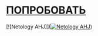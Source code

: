 # [ПОПРОБОВАТЬ]()

[![Netology AHJ]]([![Netology AHJ](https://github.com/JohnnyStorm19/ahj-EVENT-task_2/actions/workflows/web.yml/badge.svg)](https://github.com/JohnnyStorm19/ahj-EVENT-task_2/actions/workflows/web.yml))
